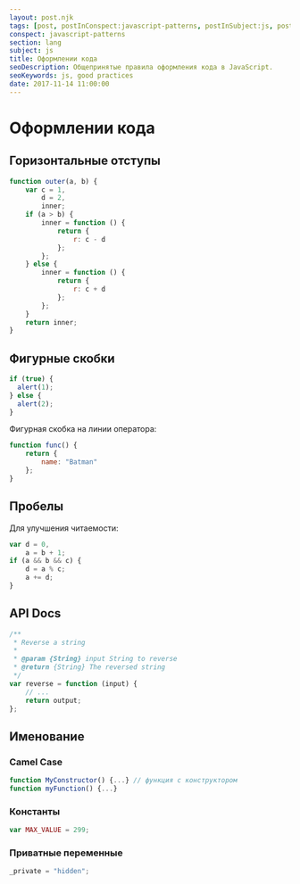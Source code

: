 ```yaml
---
layout: post.njk
tags: [post, postInConspect:javascript-patterns, postInSubject:js, postInSection:lang]
conspect: javascript-patterns
section: lang
subject: js
title: Оформлении кода
seoDescription: Общепринятые правила оформления кода в JavaScript.
seoKeywords: js, good practices
date: 2017-11-14 11:00:00
---
```

# Оформлении кода

## Горизонтальные отступы

```js
function outer(a, b) {
    var c = 1,
        d = 2,
        inner;
    if (a > b) {
        inner = function () {
            return {
                r: c - d
            };
        };
    } else {
        inner = function () {
            return {
                r: c + d
            };
        };
    }
    return inner;
}
```

## Фигурные скобки

```js
if (true) {
  alert(1);
} else {
  alert(2);
}
```

Фигурная скобка на линии оператора:

```js
function func() {
    return {
        name: "Batman"
    };
}
```

## Пробелы 

Для улучшения читаемости:

```js
var d = 0,
    a = b + 1;
if (a && b && c) {
    d = a % c;
    a += d;
}
```

## API Docs

```js
/**
 * Reverse a string
 *
 * @param {String} input String to reverse
 * @return {String} The reversed string
 */
var reverse = function (input) {
    // ...
    return output;
};
```

## Именование

### Camel Case 

```js
function MyConstructor() {...} // функция с конструктором
function myFunction() {...}
```

### Константы 

```js
var MAX_VALUE = 299;
```

### Приватные переменные

```js
_private = "hidden";
```